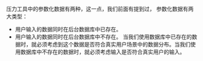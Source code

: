 压力工具中的参数化数据有两种，这一点，我们前面有提到过，
参数化数据有两大类型：
- 用户输入的数据同时在后台数据库中已存在。
- 用户输入的数据同时在后台数据库中不存在。
当我们使用数据库中已存在的数据时，就必须考虑到这个数据是否符合真实用户场景中的数据分布。当我们使用数据库中不存在的数据时，就必须考虑输入是否符合真实用户的输入。